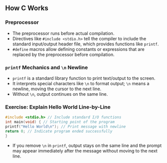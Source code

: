## How C Works

### Preprocessor

- The preprocessor runs before actual compilation.
- Directives like `#include <stdio.h>` tell the compiler to include the standard input/output header file, which provides functions like `printf`.
- `#define` macros allow defining constants or expressions that are replaced by the preprocessor before compilation.

### `printf` Mechanics and `\n` Newline

- `printf` is a standard library function to print text/output to the screen.
- It interprets special characters like `\n` to format output; `\n` means a newline, moving the cursor to the next line.
- Without `\n`, output continues on the same line.

### Exercise: Explain Hello World Line-by-Line

```c
#include <stdio.h> // Include standard I/O functions
int main(void) { // Starting point of the program
printf("Hello World\n"); // Print message with newline
return 0; // Indicate program ended successfully
}
```

- If you remove `\n` in `printf`, output stays on the same line and the prompt may appear immediately after the message without moving to the next line.
